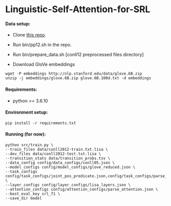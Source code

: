 # Linguistic-Self-Attention-for-SRL


#### Data setup:

- Clone [this repo](https://github.com/iesl/conll2012-preprocess-parsing/tree/master/bin).

- Run bin/pp12.sh in the repo.

- Run bin/prepare_data.sh [conll12 preprocessed files directory] 

- Download GloVe embeddings
```
wget -P embeddings http://nlp.stanford.edu/data/glove.6B.zip
unzip -j embeddings/glove.6B.zip glove.6B.100d.txt -d embeddings
```

#### Requirements:
- python >= 3.6.10


#### Environment setup:

```
pip install -r requirements.txt
```

#### Running (for now):

```
python src/train.py \
--train_files data/conll2012-train.txt.lisa \
--dev_files data/conll2012-test.txt.lisa \
--transition_stats data/transition_probs.tsv \
--data_config config/data_configs/conll05.json \
--model_configs config/model_configs/glove_reduced.json \
--task_configs config/task_configs/joint_pos_predicate.json,config/task_configs/parse_heads.json,config/task_configs/parse_labels.json,config/task_configs/srl.json \
--layer_configs config/layer_configs/lisa_layers.json \
--attention_configs config/attention_configs/parse_attention.json \
--best_eval_key srl_f1 \
--save_dir model 
```
